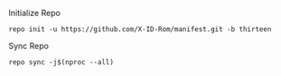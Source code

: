 Initialize Repo

```
repo init -u https://github.com/X-ID-Rom/manifest.git -b thirteen
```

Sync Repo

```
repo sync -j$(nproc --all)
```